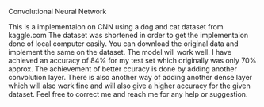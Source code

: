 Convolutional Neural Network

This is a implementaion on CNN using a dog and cat dataset from kaggle.com
The dataset was shortened in order to get the implementaion done of local computer easily. You can download the original data and implement the same on the dataset.
The model will work well. I have achieved an accuracy of 84% for my test set which originally was only 70% approx. The achievement of better ccuracy is done by adding another convolution layer. There is also another way of adding another dense layer which will also work fine and will also give a higher accuracy for the given dataset.
Feel free to correct me and reach me for any help or suggestion.
